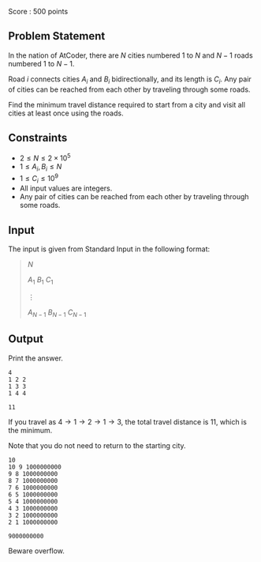 Score : $500$ points

## Problem Statement

In the nation of AtCoder, there are $N$ cities numbered $1$ to $N$ and $N-1$ roads numbered $1$ to $N-1$.

Road $i$ connects cities $A_i$ and $B_i$ bidirectionally, and its length is $C_i$. Any pair of cities can be reached from each other by traveling through some roads.

Find the minimum travel distance required to start from a city and visit all cities at least once using the roads.

## Constraints

- $2 \leq N \leq 2\times 10^5$
- $1 \leq A_i, B_i \leq N$
- $1 \leq C_i \leq 10^9$
- All input values are integers.
- Any pair of cities can be reached from each other by traveling through some roads.

## Input

The input is given from Standard Input in the following format:

> $N$
> 
> $A_1$ $B_1$ $C_1$
> 
> $\vdots$
> 
> $A_{N-1}$ $B_{N-1}$ $C_{N-1}$

## Output

Print the answer.  

```input1
4
1 2 2
1 3 3
1 4 4
```

```output1
11
```

If you travel as $4 \to 1 \to 2 \to 1 \to 3$, the total travel distance is $11$, which is the minimum.

Note that you do not need to return to the starting city.

```input2
10
10 9 1000000000
9 8 1000000000
8 7 1000000000
7 6 1000000000
6 5 1000000000
5 4 1000000000
4 3 1000000000
3 2 1000000000
2 1 1000000000
```

```output2
9000000000
```

Beware overflow.